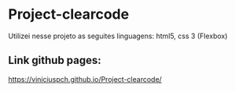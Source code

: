 # Project-clearcode

Utilizei nesse projeto as seguites linguagens:
html5, css 3 (Flexbox)



## Link github pages:
https://viniciuspch.github.io/Project-clearcode/